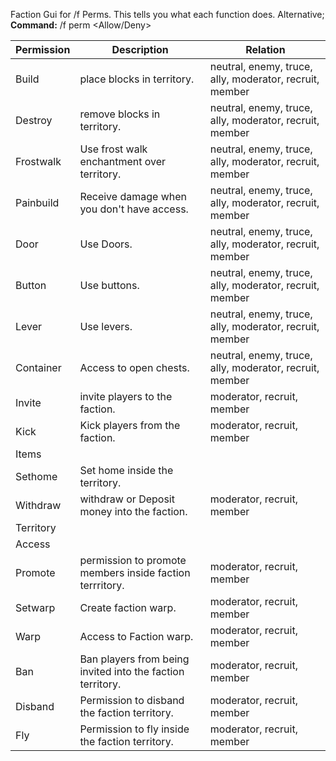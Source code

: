 Faction Gui for /f Perms.
This tells you what each function does.
Alternative;
**Command:**
/f perm <Permission> <Relation> <Allow/Deny>

Permission | Description | Relation
--- | --- | ---
Build |	place blocks in territory. | neutral, enemy, truce, ally, moderator, recruit, member
Destroy | remove blocks in territory.| neutral, enemy, truce, ally, moderator, recruit, member
Frostwalk | Use frost walk enchantment over territory.| neutral, enemy, truce, ally, moderator, recruit, member
Painbuild | Receive damage when you don't have access.| neutral, enemy, truce, ally, moderator, recruit, member
Door | Use Doors.| neutral, enemy, truce, ally, moderator, recruit, member
Button | Use buttons. | neutral, enemy, truce, ally, moderator, recruit, member
Lever | Use levers. | neutral, enemy, truce, ally, moderator, recruit, member
Container | Access to open chests.| neutral, enemy, truce, ally, moderator, recruit, member
Invite | invite players to the faction.| moderator, recruit, member
Kick | Kick players from the faction.| moderator, recruit, member
Items | <Unknown>| 
Sethome | Set home inside the territory.|
Withdraw | withdraw or Deposit money into the faction.| moderator, recruit, member
Territory | <Unknown> |
Access | <Unknown> | 
Promote | permission to promote members inside faction terrritory.| moderator, recruit, member
Setwarp | Create faction warp.| moderator, recruit, member
Warp | Access to Faction warp.| moderator, recruit, member
Ban | Ban players from being invited into the faction territory.| moderator, recruit, member
Disband | Permission to disband the faction territory.| moderator, recruit, member
Fly | Permission to fly inside the faction territory.| moderator, recruit, member
